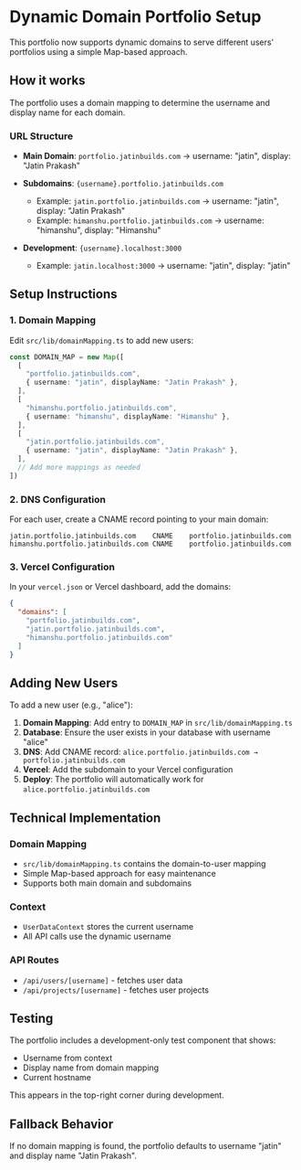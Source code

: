 # Dynamic Domain Portfolio Setup

This portfolio now supports dynamic domains to serve different users' portfolios using a simple Map-based approach.

## How it works

The portfolio uses a domain mapping to determine the username and display name for each domain.

### URL Structure

- **Main Domain**: `portfolio.jatinbuilds.com` → username: "jatin", display: "Jatin Prakash"
- **Subdomains**: `{username}.portfolio.jatinbuilds.com`

  - Example: `jatin.portfolio.jatinbuilds.com` → username: "jatin", display: "Jatin Prakash"
  - Example: `himanshu.portfolio.jatinbuilds.com` → username: "himanshu", display: "Himanshu"

- **Development**: `{username}.localhost:3000`
  - Example: `jatin.localhost:3000` → username: "jatin", display: "jatin"

## Setup Instructions

### 1. Domain Mapping

Edit `src/lib/domainMapping.ts` to add new users:

```typescript
const DOMAIN_MAP = new Map([
  [
    "portfolio.jatinbuilds.com",
    { username: "jatin", displayName: "Jatin Prakash" },
  ],
  [
    "himanshu.portfolio.jatinbuilds.com",
    { username: "himanshu", displayName: "Himanshu" },
  ],
  [
    "jatin.portfolio.jatinbuilds.com",
    { username: "jatin", displayName: "Jatin Prakash" },
  ],
  // Add more mappings as needed
])
```

### 2. DNS Configuration

For each user, create a CNAME record pointing to your main domain:

```
jatin.portfolio.jatinbuilds.com    CNAME    portfolio.jatinbuilds.com
himanshu.portfolio.jatinbuilds.com CNAME    portfolio.jatinbuilds.com
```

### 3. Vercel Configuration

In your `vercel.json` or Vercel dashboard, add the domains:

```json
{
  "domains": [
    "portfolio.jatinbuilds.com",
    "jatin.portfolio.jatinbuilds.com",
    "himanshu.portfolio.jatinbuilds.com"
  ]
}
```

## Adding New Users

To add a new user (e.g., "alice"):

1. **Domain Mapping**: Add entry to `DOMAIN_MAP` in `src/lib/domainMapping.ts`
2. **Database**: Ensure the user exists in your database with username "alice"
3. **DNS**: Add CNAME record: `alice.portfolio.jatinbuilds.com → portfolio.jatinbuilds.com`
4. **Vercel**: Add the subdomain to your Vercel configuration
5. **Deploy**: The portfolio will automatically work for `alice.portfolio.jatinbuilds.com`

## Technical Implementation

### Domain Mapping

- `src/lib/domainMapping.ts` contains the domain-to-user mapping
- Simple Map-based approach for easy maintenance
- Supports both main domain and subdomains

### Context

- `UserDataContext` stores the current username
- All API calls use the dynamic username

### API Routes

- `/api/users/[username]` - fetches user data
- `/api/projects/[username]` - fetches user projects

## Testing

The portfolio includes a development-only test component that shows:

- Username from context
- Display name from domain mapping
- Current hostname

This appears in the top-right corner during development.

## Fallback Behavior

If no domain mapping is found, the portfolio defaults to username "jatin" and display name "Jatin Prakash".
